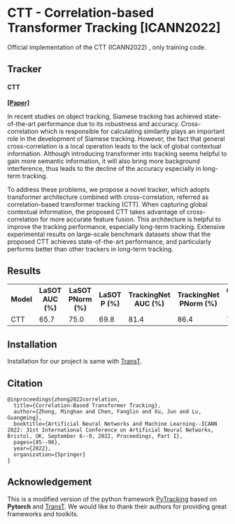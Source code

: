 # CTT - Correlation-based Transformer Tracking [ICANN2022]
Official implementation of the CTT (ICANN2022) , only training code.


## Tracker
#### CTT ####

[**[Paper]**](https://link.springer.com/chapter/10.1007/978-3-031-15919-0_8)

In recent studies on object tracking, Siamese tracking has achieved state-of-the-art performance due to its robustness and accuracy. Cross-correlation which is responsible for calculating similarity plays an important role in the development of Siamese tracking. However, the fact that general cross-correlation is a local operation leads to the lack of global contextual information. Although introducing transformer into tracking seems helpful to gain more semantic information, it will also bring more background interference, thus leads to the decline of the accuracy especially in long-term tracking. 

To address these problems, we propose a novel tracker, which adopts transformer architecture combined with cross-correlation, referred as correlation-based transformer tracking (CTT). When capturing global contextual information, the proposed CTT takes advantage of cross-correlation for more accurate feature fusion. This architecture is helpful to improve the tracking performance, especially long-term tracking. Extensive experimental results on large-scale benchmark datasets show that the proposed CTT achieves state-of-the-art performance, and particularly performs better than other trackers in long-term tracking.




## Results

<table>
  <tr>
    <th>Model</th>
    <th>LaSOT<br>AUC (%)</th>
    <th>LaSOT<br>PNorm (%)</th>
    <th>LaSOT<br>P (%)</th>
    <th>TrackingNet<br>AUC (%)</th>
    <th>TrackingNet<br>PNorm (%)</th>
    <th>OTB100<br>AUC (%)</th>
    <th>UAV123<br>AUC (%)</th>

  </tr>
  <tr>
    <td>CTT</td>
    <td>65.7</td>
    <td>75.0</td>
    <td>69.8</td>
    <td>81.4</td>
    <td>86.4</td>
    <td>70.1</td>
    <td>68.6</td>
  </tr>

</table>

## Installation
Installation for our project is same with [TransT](https://github.com/chenxin-dlut/TransT).

## Citation

```
@inproceedings{zhong2022correlation,
  title={Correlation-Based Transformer Tracking},
  author={Zhong, Minghan and Chen, Fanglin and Xu, Jun and Lu, Guangming},
  booktitle={Artificial Neural Networks and Machine Learning--ICANN 2022: 31st International Conference on Artificial Neural Networks, Bristol, UK, September 6--9, 2022, Proceedings, Part I},
  pages={85--96},
  year={2022},
  organization={Springer}
}
```  

## Acknowledgement
This is a modified version of the python framework [PyTracking](https://github.com/visionml/pytracking) based on **Pytorch** and [TransT](https://github.com/chenxin-dlut/TransT). 
We would like to thank their authors for providing great frameworks and toolkits.



